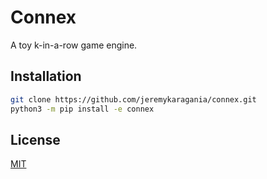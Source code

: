 # Connex
A toy k-in-a-row game engine.

## Installation
```bash
git clone https://github.com/jeremykaragania/connex.git
python3 -m pip install -e connex
```

## License
[MIT](LICENSE)

